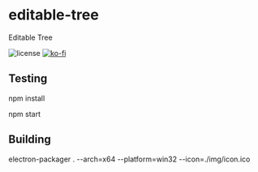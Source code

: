 # editable-tree
Editable Tree

![license](https://i.creativecommons.org/l/by-nc-nd/4.0/88x31.png)
[![ko-fi](https://www.ko-fi.com/img/githubbutton_sm.svg)](https://ko-fi.com/Y8Y2M1UI)

## Testing

npm install

npm start

## Building

electron-packager . --arch=x64 --platform=win32 --icon=./img/icon.ico

